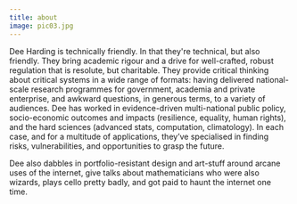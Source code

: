 ```yaml
---
title: about
image: pic03.jpg
---
```

Dee Harding is technically friendly. In that they're technical, but also friendly. They bring academic rigour and a drive for well-crafted, robust regulation that is resolute, but charitable. They provide critical thinking about critical systems in a wide range of formats: having delivered national-scale research programmes for government, academia and private enterprise, and awkward questions, in generous terms, to a variety of audiences. Dee has worked in evidence-driven multi-national public policy, socio-economic outcomes and impacts (resilience, equality, human rights), and the hard sciences (advanced stats, computation, climatology). In each case, and for a multitude of applications, they’ve specialised in finding risks, vulnerabilities, and opportunities to grasp the future. 

Dee also dabbles in  portfolio-resistant design and art-stuff around arcane uses of the internet, give talks about mathematicians who were also wizards, plays cello pretty badly, and got paid to haunt the internet one time. 
